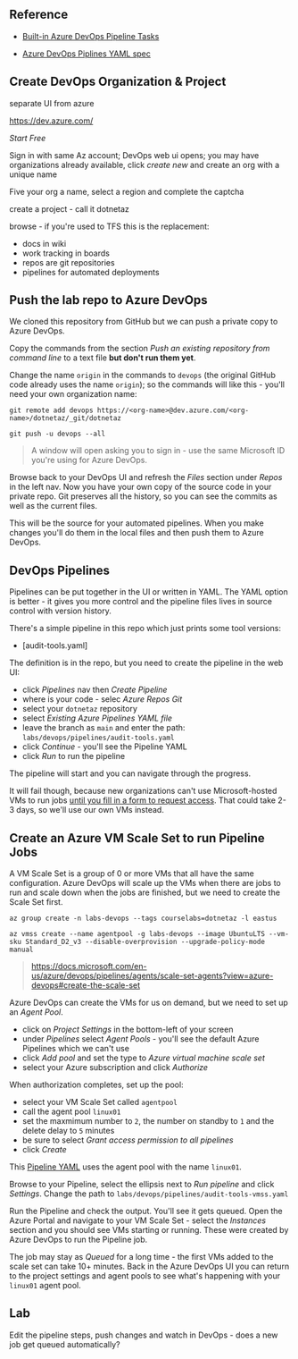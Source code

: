 
## Reference

- [Built-in Azure DevOps Pipeline Tasks](https://docs.microsoft.com/en-us/azure/devops/pipelines/tasks/?view=azure-devops)

- [Azure DevOps Piplines YAML spec](https://docs.microsoft.com/en-us/azure/devops/pipelines/yaml-schema/?view=azure-pipelines)

## Create DevOps Organization & Project

separate UI from azure

https://dev.azure.com/

_Start Free_

Sign in with same Az account; DevOps web ui opens; you may have organizations already available, click _create new_ and create an org with a unique name

Five your org a name, select a region and complete the captcha

create a project - call it dotnetaz

browse - if you're used to TFS this is the replacement:

- docs in wiki
- work tracking in boards
- repos are git repositories
- pipelines for automated deployments


## Push the lab repo to Azure DevOps

We cloned this repository from GitHub but we can push a private copy to Azure DevOps.

Copy the commands from the section _Push an existing repository from command line_ to a text file **but don't run them yet**.

Change the name `origin` in the commands to `devops` (the original GitHub code already uses the name `origin`); so the commands will like this - you'll need your own organization name:

```
git remote add devops https://<org-name>@dev.azure.com/<org-name>/dotnetaz/_git/dotnetaz

git push -u devops --all
```

> A window will open asking you to sign in - use the same Microsoft ID you're using for Azure DevOps. 

Browse back to your DevOps UI and refresh the _Files_ section under _Repos_ in the left nav. Now you have your own copy of the source code in your private repo. Git preserves all the history, so you can see the commits as well as the current files.

This will be the source for your automated pipelines. When you make changes you'll do them in the local files and then push them to Azure DevOps.

## DevOps Pipelines

Pipelines can be put together in the UI or written in YAML. The YAML option is better - it gives you more control and the pipeline files lives in source control with version history.

There's a simple pipeline in this repo which just prints some tool versions:

- [audit-tools.yaml]

The definition is in the repo, but you need to create the pipeline in the web UI:

- click _Pipelines_ nav then _Create Pipeline_
- where is your code - selec _Azure Repos Git_
- select your `dotnetaz` repository
- select _Existing Azure Pipelines YAML file_
- leave the branch as `main` and enter the path: `labs/devops/pipelines/audit-tools.yaml`
- click _Continue_ - you'll see the Pipeline YAML
- click _Run_ to run the pipeline

The pipeline will start and you can navigate through the progress.

It will fail though, because new organizations can't use Microsoft-hosted VMs to run jobs [until you fill in a form to request access](https://docs.microsoft.com/en-us/azure/devops/pipelines/agents/hosted?view=azure-devops&tabs=yaml#capabilities-and-limitations). That could take 2-3 days, so we'll use our own VMs instead.


## Create an Azure VM Scale Set to run Pipeline Jobs

A VM Scale Set is a group of 0 or more VMs that all have the same configuration. Azure DevOps will scale up the VMs when there are jobs to run and scale down when the jobs are finished, but we need to create the Scale Set first.

```
az group create -n labs-devops --tags courselabs=dotnetaz -l eastus
```


```
az vmss create --name agentpool -g labs-devops --image UbuntuLTS --vm-sku Standard_D2_v3 --disable-overprovision --upgrade-policy-mode manual
```

> https://docs.microsoft.com/en-us/azure/devops/pipelines/agents/scale-set-agents?view=azure-devops#create-the-scale-set



Azure DevOps can create the VMs for us on demand, but we need to set up an _Agent Pool_.

- click on _Project Settings_ in the bottom-left of your screen
- under _Pipelines_ select _Agent Pools_  - you'll see the default Azure Pipelines which we can't use
- click _Add pool_ and set the type to _Azure virtual machine scale set_
- select your Azure subscription and click _Authorize_

When authorization completes, set up the pool:

- select your VM Scale Set called `agentpool`
- call the agent pool `linux01`
- set the maxmimum number to `2`, the number on standby to `1` and the delete delay to `5` minutes
- be sure to select _Grant access permission to all pipelines_
- click _Create_

This [Pipeline YAML]() uses the agent pool with the name `linux01`.

Browse to your Pipeline, select the ellipsis next to _Run pipeline_ and click _Settings_. Change the path to `labs/devops/pipelines/audit-tools-vmss.yaml`

Run the Pipeline and check the output. You'll see it gets queued. Open the Azure Portal and navigate to your VM Scale Set - select the _Instances_ section and you should see VMs starting or running. These were created by Azure DevOps to run the Pipeline job.

The job may stay as _Queued_ for a long time - the first VMs added to the scale set can take 10+ minutes. Back in the Azure DevOps UI you can return to the project settings and agent pools to see what's happening with your `linux01` agent pool.

## Lab

Edit the pipeline steps, push changes and watch in DevOps - does a new job get queued automatically?

